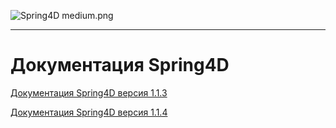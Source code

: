 ﻿![Spring4D medium.png](https://bitbucket.org/repo/jxX7Lj/images/3496466100-Spring4D%20medium.png)

-------------------------------------------------------------------------------------------------

# Документация Spring4D

[Документация Spring4D версия 1.1.3](https://gitdataorg.github.io/Spring4D/1.1.3/Html/index.htm)

[Документация Spring4D версия 1.1.4](https://gitdataorg.github.io/Spring4D/1.1.4/Html/index.htm)